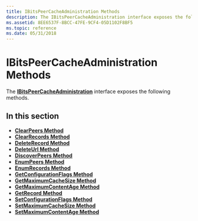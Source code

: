 ```yaml
---
title: IBitsPeerCacheAdministration Methods
description: The IBitsPeerCacheAdministration interface exposes the following methods.
ms.assetid: 8EE6537F-8BCC-47FE-9CF4-05D1102F8BF5
ms.topic: reference
ms.date: 05/31/2018
---
```


# IBitsPeerCacheAdministration Methods

The [**IBitsPeerCacheAdministration**](/windows/desktop/api/Bits3_0/nn-bits3_0-ibitspeercacheadministration) interface exposes the following methods.

## In this section

-   [**ClearPeers Method**](/windows/desktop/api/Bits3_0/nf-bits3_0-ibitspeercacheadministration-clearpeers)
-   [**ClearRecords Method**](/windows/desktop/api/Bits3_0/nf-bits3_0-ibitspeercacheadministration-clearrecords)
-   [**DeleteRecord Method**](/windows/desktop/api/Bits3_0/nf-bits3_0-ibitspeercacheadministration-deleterecord)
-   [**DeleteUrl Method**](/windows/desktop/api/Bits3_0/nf-bits3_0-ibitspeercacheadministration-deleteurl)
-   [**DiscoverPeers Method**](/windows/desktop/api/Bits3_0/nf-bits3_0-ibitspeercacheadministration-discoverpeers)
-   [**EnumPeers Method**](/windows/desktop/api/Bits3_0/nf-bits3_0-ibitspeercacheadministration-enumpeers)
-   [**EnumRecords Method**](/windows/desktop/api/Bits3_0/nf-bits3_0-ibitspeercacheadministration-enumrecords)
-   [**GetConfigurationFlags Method**](/windows/desktop/api/Bits3_0/nf-bits3_0-ibitspeercacheadministration-getconfigurationflags)
-   [**GetMaximumCacheSize Method**](/windows/desktop/api/Bits3_0/nf-bits3_0-ibitspeercacheadministration-getmaximumcachesize)
-   [**GetMaximumContentAge Method**](/windows/desktop/api/Bits3_0/nf-bits3_0-ibitspeercacheadministration-getmaximumcontentage)
-   [**GetRecord Method**](/windows/desktop/api/Bits3_0/nf-bits3_0-ibitspeercacheadministration-getrecord)
-   [**SetConfigurationFlags Method**](/windows/desktop/api/Bits3_0/nf-bits3_0-ibitspeercacheadministration-setconfigurationflags)
-   [**SetMaximumCacheSize Method**](/windows/desktop/api/Bits3_0/nf-bits3_0-ibitspeercacheadministration-setmaximumcachesize)
-   [**SetMaximumContentAge Method**](/windows/desktop/api/Bits3_0/nf-bits3_0-ibitspeercacheadministration-setmaximumcontentage)

 

 




